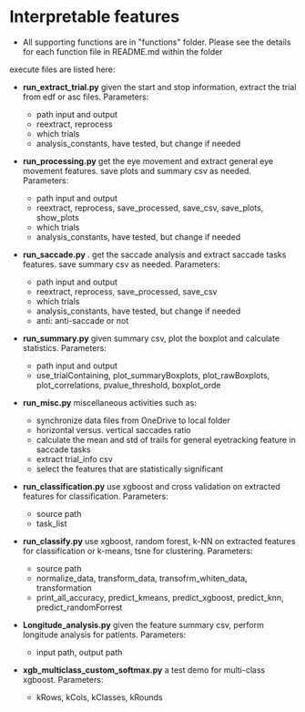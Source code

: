 # Interpretable features 

* All supporting functions are in "functions" folder. Please see the details for each function file in README.md within the folder

execute files are listed here:

* **run_extract_trial.py** given the start and stop information, extract the trial from edf or asc files. Parameters:
  * path input and output
  * reextract, reprocess
  * which trials
  * analysis_constants, have tested, but change if needed
 
* **run_processing.py** get the eye movement and extract general eye movement features. save plots and summary csv as needed. Parameters:
  * path input and output
  * reextract, reprocess, save_processed, save_csv, save_plots, show_plots
  * which trials
  * analysis_constants, have tested, but change if needed

* **run_saccade.py** . get the saccade analysis and extract saccade tasks features. save summary csv as needed. Parameters:
  * path input and output
  * reextract, reprocess, save_processed, save_csv
  * which trials
  * analysis_constants, have tested, but change if needed
  * anti: anti-saccade or not

* **run_summary.py** given summary csv, plot the boxplot and  calculate statistics. Parameters:
  * path input and output
  * use_trialContaining, plot_summaryBoxplots, plot_rawBoxplots, plot_correlations, pvalue_threshold, boxplot_orde

* **run_misc.py** miscellaneous activities such as:
  * synchronize data files from OneDrive to local folder 
  * horizontal versus. vertical saccades ratio
  * calculate the mean and std of trails for general eyetracking feature in saccade tasks
  * extract trial_info csv
  * select the features that are statistically significant

* **run_classification.py** use xgboost and cross validation on extracted features for classification. Parameters:
  * source path 
  * task_list 

* **run_classify.py** use xgboost, random forest, k-NN on extracted features for classification or k-means, tsne for clustering. Parameters:
  * source path 
  * normalize_data,  transform_data, transofrm_whiten_data, transformation
  * print_all_accuracy, predict_kmeans, predict_xgboost, predict_knn, predict_randomForrest
 
* **Longitude_analysis.py** given the feature summary csv, perform longitude analysis for patients. Parameters:
  * input path, output path 
 
* **xgb_multiclass_custom_softmax.py** a test demo for multi-class xgboost. Parameters:
  * kRows, kCols, kClasses, kRounds
